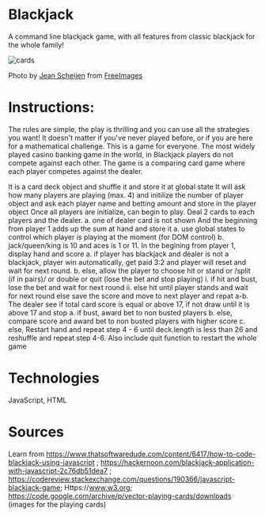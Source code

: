 # Blackjack
A command line blackjack game, with all features from classic blackjack for the whole family!

![cards](img/cards.jpg?raw=true)

Photo by <a href="https://freeimages.com/photographer/vierdrie-46406">Jean Scheijen</a> from <a href="https://freeimages.com">FreeImages</a>

# Instructions:
The rules are simple, the play is thrilling and you can use all the strategies you want! 
It doesn't matter if you've never played before, or if you are here for a mathematical 
challenge. This is a game for everyone.
The most widely played casino banking game in the world, in Blackjack players do not 
compete against each other. 
The game is a comparing card game where each player competes against the dealer.

It is a card deck object and shuffle it and store it at global state
It will ask how many players are playing (max. 4) and initilize the number of player object
and ask each player name and betting amount and store in the player object
Once all players are initialize, can begin to play. Deal 2 cards to each players and the dealer.
    a. one of dealer card is not shown
And the beginning from player 1 adds up the sum at hand and store it
    a. use global states to control which player is playing at the moment (for DOM control)
    b. jack/queen/king is 10 and aces is 1 or 11.
In the begining from player 1, display hand and score
    a. if player has blackjack and dealer is not a blackjack, player win automatically, 
    get paid 3:2 and player will reset and wait for next round.
    b. else, allow the player to choose hit or stand or /split (if in pairs)/ 
    or double or quit (lose the bet and stop playing)
      i. if hit and bust, lose the bet and wait for next round
      ii. else hit until player stands and wait for next round
     else save the score and move to next player and repat a-b.
The dealer see if total card score is equal or above 17, if not draw until it is above 17 and stop
    a. if bust, award bet to non busted players
    b. else, compare score and award bet to non busted players with higher score
    c. else,
Restart hand and repeat step 4 - 6 until deck.length is less than 26 and reshuffle and repeat step 4-6.
Also include quit function to restart the whole game

# Technologies
JavaScript, HTML


# Sources
Learn from https://www.thatsoftwaredude.com/content/6417/how-to-code-blackjack-using-javascript ;
https://hackernoon.com/blackjack-application-with-javascript-2c76db51dea7 ;
https://codereview.stackexchange.com/questions/190366/javascript-blackjack-game;
Https://www.w3.org; https://code.google.com/archive/p/vector-playing-cards/downloads (images for the playing cards)



